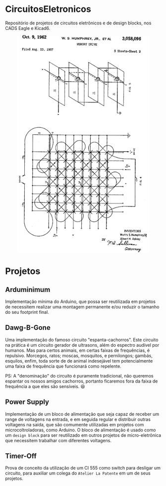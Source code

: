 # CircuitosEletronicos
Repositório de projetos de circuitos eletrônicos e de design blocks, nos CADS Eagle e Kicad6.
<div align="center">
    <img src="assets/MagneticCore.png" height="700" />
</div>

# Projetos

## Arduminimum

Implementação mínima do Arduino, que possa ser reutilizada em projetos de necessitem realizar uma montagem permanente e/ou reduzir o tamanho do seu footprint final. 

## Dawg-B-Gone

Uma implementação do famoso circuito "espanta-cachorros". Este circuito na prática é um circuito gerador de ultrasons, além do espectro audível por humanos. Mas para certos animais, em certas faixas de frequências, é repulsivo. Morcegos, ratos; moscas, mosquitos, e pernilongos; gambás, esquilos, enfim, toda sorte de de animal indesejável tem potencialmente uma faixa de frequência que funcionará como repelente. 

PS: A "denominação" do circuito é puramente tradicional, não queremos espantar os nossos amigos cachorros, portanto ficaremos fora da faixa de frequência a que eles são sensíveis. :laughing:

## Power Supply 

Implementação de um bloco de alimentação que seja capaz de receber um range de voltagens na entrada, e em seguida regular e distribuir outras voltagens na saída, que são comumente utilizadas em projetos com microcoltroladoras, como Arduino. O bloco de alimentação é usado como um `design block` para ser reutilizado em outros projetos de micro-eletrônica que necessitem trabalhar com diferentes voltagens. 

## Timer-Off

Prova de conceito da utilização de um CI 555 como switch para desligar um circuito, para auxiliar um colega do `Atelier La Patente` em um de seus projetos. 
